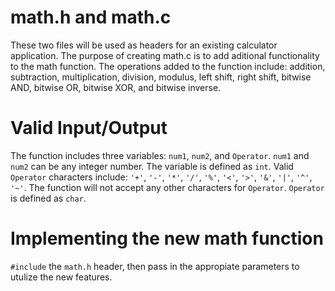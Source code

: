 # math.h and math.c

These two files will be used as headers for an existing calculator application. The purpose of creating math.c is to add aditional functionality to the math function. The operations added to the function include: addition, subtraction, multiplication, division, modulus, left shift, right shift, bitwise AND, bitwise OR, bitwise XOR, and bitwise inverse.

# Valid Input/Output

The function includes three variables: `num1`, `num2`, and `Operator`. `num1` and `num2` can be any integer number. The variable is defined as `int`. Valid `Operator` characters include: `'+'`, `'-'`, `'*'`, `'/'`, `'%'`, `'<'`, `'>'`, `'&'`, `'|'`, `'^'`, `'~'`. The function will not accept any other characters for `Operator`. `Operator` is defined as `char`.

# Implementing the new math function

`#include` the `math.h` header, then pass in the appropiate parameters to utulize the new features. 
